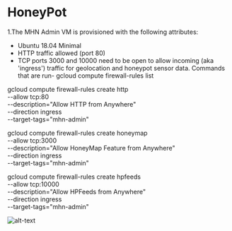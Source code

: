 # HoneyPot
1.The MHN Admin VM is provisioned with the following attributes:

   - Ubuntu 18.04 Minimal
   - HTTP traffic allowed (port 80)
   - TCP ports 3000 and 10000 need to be open to allow incoming (aka 'ingress') traffic for geolocation and honeypot sensor data.
   Commands that are run-
   gcloud compute firewall-rules list

gcloud compute firewall-rules create http \
    --allow tcp:80 \
    --description="Allow HTTP from Anywhere" \
    --direction ingress \
    --target-tags="mhn-admin"

gcloud compute firewall-rules create honeymap \
    --allow tcp:3000 \
    --description="Allow HoneyMap Feature from Anywhere" \
    --direction ingress \
    --target-tags="mhn-admin"

gcloud compute firewall-rules create hpfeeds \
    --allow tcp:10000 \
    --description="Allow HPFeeds from Anywhere" \
    --direction ingress \
    --target-tags="mhn-admin"

         
 ![alt-text]()
